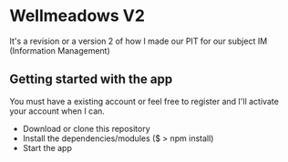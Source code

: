 # Wellmeadows V2

It's a revision or a version 2 of how I made our PIT for our subject IM (Information Management)

## Getting started with the app
You must have a existing account or feel free to register and I'll activate your account when I can.

* Download or clone this repository
* Install the dependencies/modules ($ > npm install)
* Start the app